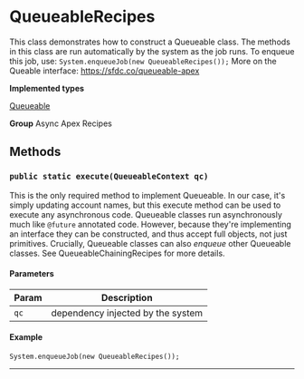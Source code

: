 # QueueableRecipes

This class demonstrates how to construct a Queueable class.
The methods in this class are run automatically by the system
as the job runs. To enqueue this job, use: `System.enqueueJob(new QueueableRecipes());`
More on the Queable interface:
https://sfdc.co/queueable-apex


**Implemented types**

[Queueable](Queueable)


**Group** Async Apex Recipes

## Methods
### `public static execute(QueueableContext qc)`

This is the only required method to implement Queueable. In our case, it's simply updating account names, but this execute method can be used to execute any asynchronous code. Queueable classes run asynchronously much like `@future` annotated code. However, because they're implementing an interface they can be constructed, and thus accept full objects, not just primitives. Crucially, Queueable classes can also _enqueue_ other Queueable classes. See QueueableChainingRecipes for more details.

#### Parameters

|Param|Description|
|---|---|
|`qc`|dependency injected by the system|

#### Example
```apex
System.enqueueJob(new QueueableRecipes());
```


---
